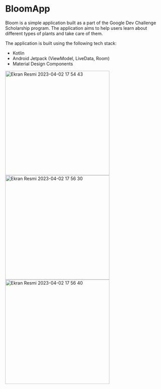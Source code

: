 # BloomApp
Bloom is a simple application built as a part of the Google Dev Challenge Scholarship program.
The application aims to help users learn about different types of plants and take care of them. 

The application is built using the following tech stack:
* Kotlin
* Android Jetpack (ViewModel, LiveData, Room)
* Material Design Components

<img width="331" alt="Ekran Resmi 2023-04-02 17 54 43" src="https://user-images.githubusercontent.com/41927152/229381173-187ad9d1-029d-44d3-b31a-2625ec86a42a.png">
<img width="331" alt="Ekran Resmi 2023-04-02 17 56 30" src="https://user-images.githubusercontent.com/41927152/229381174-b02385f1-1349-42d6-8c87-4be0d4aca209.png">
<img width="331" alt="Ekran Resmi 2023-04-02 17 56 40" src="https://user-images.githubusercontent.com/41927152/229381175-d6fcd539-cbbb-45cb-8eea-b4e9ca86ef65.png">
